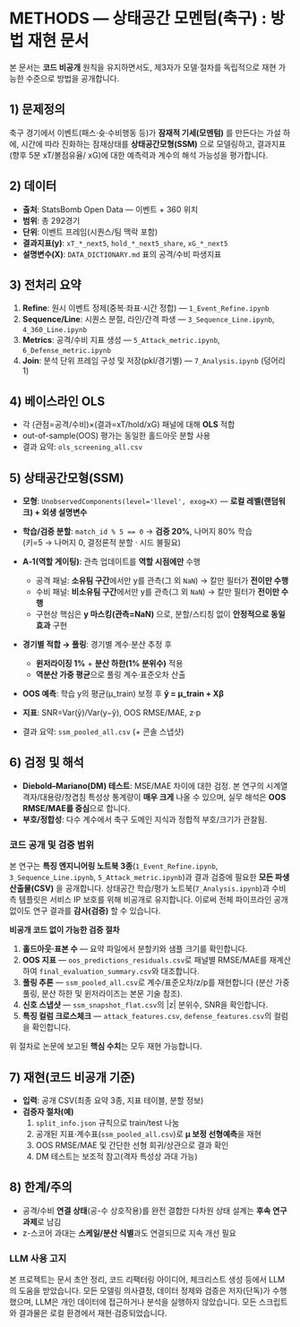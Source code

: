 # METHODS — 상태공간 모멘텀(축구) : 방법 재현 문서

본 문서는 **코드 비공개** 원칙을 유지하면서도, 제3자가 모델·절차를 독립적으로 재현 가능한 수준으로 방법을 공개합니다.

## 1) 문제정의
축구 경기에서 이벤트(패스·슛·수비행동 등)가 **잠재적 기세(모멘텀)** 를 만든다는 가설 하에,
시간에 따라 진화하는 잠재상태를 **상태공간모형(SSM)** 으로 모델링하고,
결과지표(향후 5분 xT/볼점유율/ xG)에 대한 예측력과 계수의 해석 가능성을 평가합니다.

## 2) 데이터
- **출처**: StatsBomb Open Data — 이벤트 + 360 위치
- **범위**: 총 292경기
- **단위**: 이벤트 프레임(시퀀스/팀 맥락 포함)
- **결과지표(y)**: `xT_*_next5`, `hold_*_next5_share`, `xG_*_next5`
- **설명변수(X)**: `DATA_DICTIONARY.md` 표의 공격/수비 파생지표

## 3) 전처리 요약
1. **Refine**: 원시 이벤트 정제(중복·좌표·시간 정합) — `1_Event_Refine.ipynb`
2. **Sequence/Line**: 시퀀스 분절, 라인/간격 파생 — `3_Sequence_Line.ipynb`, `4_360_Line.ipynb`
3. **Metrics**: 공격/수비 지표 생성 — `5_Attack_metric.ipynb`, `6_Defense_metric.ipynb`
4. **Join**: 분석 단위 프레임 구성 및 저장(pkl/경기별) — `7_Analysis.ipynb` (덩어리 1)

## 4) 베이스라인 OLS
- 각 (관점=공격/수비)×(결과=xT/hold/xG) 패널에 대해 **OLS** 적합
- out-of-sample(OOS) 평가는 동일한 홀드아웃 분할 사용
- 결과 요약: `ols_screening_all.csv`

## 5) 상태공간모형(SSM)
- **모형**: `UnobservedComponents(level='llevel', exog=X)` — **로컬 레벨(랜덤워크) + 외생 설명변수**
- **학습/검증 분할**: `match_id % 5 == 0` → **검증 20%**, 나머지 80% 학습  
  (키=5 → 나머지 0, 결정론적 분할 · 시드 불필요)
- **A‑1(역할 게이팅)**: 관측 업데이트를 **역할 시점에만** 수행  
  - 공격 패널: **소유팀 구간**에서만 y를 관측(그 외 `NaN`) → 칼만 필터가 **전이만 수행**
  - 수비 패널: **비소유팀 구간**에서만 y를 관측(그 외 `NaN`) → 칼만 필터가 **전이만 수행**
  - 구현상 핵심은 **y 마스킹(관측=NaN)** 으로, 분할/스티칭 없이 **안정적으로 동일 효과** 구현
- **경기별 적합 → 풀링**: 경기별 계수·분산 추정 후
  - **윈저라이징 1%** + **분산 하한(1% 분위수)** 적용
  - **역분산 가중 평균**으로 풀링 계수·표준오차 산출
- **OOS 예측**: 학습 y의 평균(μ_train) 보정 후 **ŷ = μ_train + Xβ**
- **지표**: SNR=Var(ŷ)/Var(y−ŷ), OOS RMSE/MAE, z·p

- 결과 요약: `ssm_pooled_all.csv` (+ 콘솔 스냅샷)

## 6) 검정 및 해석
- **Diebold–Mariano(DM) 테스트**: MSE/MAE 차이에 대한 검정. 본 연구의 시계열격자/대용량/창겹침 특성상
  통계량이 **매우 크게** 나올 수 있으며, 실무 해석은 **OOS RMSE/MAE를 중심**으로 합니다.
- **부호/정합성**: 다수 계수에서 축구 도메인 지식과 정합적 부호/크기가 관찰됨.

### 코드 공개 및 검증 범위

본 연구는 **특징 엔지니어링 노트북 3종**(`1_Event_Refine.ipynb`, `3_Sequence_Line.ipynb`,
`5_Attack_metric.ipynb`)과 결과 검증에 필요한 **모든 파생 산출물(CSV)** 을 공개합니다.
상태공간 학습/평가 노트북(`7_Analysis.ipynb`)과 수비 측 템플릿은 서비스 IP 보호를 위해 비공개로 유지합니다.
이로써 전체 파이프라인 공개 없이도 연구 결과를 **감사(검증)** 할 수 있습니다.

**비공개 코드 없이 가능한 검증 절차**
1) **홀드아웃·표본 수** — 요약 파일에서 분할키와 샘플 크기를 확인합니다.  
2) **OOS 지표** — `oos_predictions_residuals.csv`로 패널별 RMSE/MAE를 재계산하여
   `final_evaluation_summary.csv`와 대조합니다.  
3) **풀링 추론** — `ssm_pooled_all.csv`로 계수/표준오차/z/p를 재현합니다
   (분산 가중 풀링, 분산 하한 및 윈저라이즈는 본문 기술 참조).  
4) **신호 스냅샷** — `ssm_snapshot_flat.csv`의 |z| 분위수, SNR을 확인합니다.  
5) **특징 컬럼 크로스체크** — `attack_features.csv`, `defense_features.csv`의 컬럼을 확인합니다.

위 절차로 논문에 보고된 **핵심 수치**는 모두 재현 가능합니다.


## 7) 재현(코드 비공개 기준)
- **입력**: 공개 CSV(최종 요약 3종, 지표 테이블, 분할 정보)
- **검증자 절차(예)**  
  1) `split_info.json` 규칙으로 train/test 나눔  
  2) 공개된 지표·계수표(`ssm_pooled_all.csv`)로 **μ 보정 선형예측**을 재현  
  3) OOS RMSE/MAE 및 간단한 선형 회귀/상관으로 결과 확인  
  4) DM 테스트는 보조적 참고(격자 특성상 과대 가능)

## 8) 한계/주의
- 공격/수비 **연결 상태**(공-수 상호작용)를 완전 결합한 다차원 상태 설계는 **후속 연구 과제**로 남김
- z-스코어 과대는 **스케일/분산 식별**과도 연결되므로 지속 개선 필요


### LLM 사용 고지
본 프로젝트는 문서 초안 정리, 코드 리팩터링 아이디어, 체크리스트 생성 등에서 LLM의 도움을 받았습니다. 
모든 모델링 의사결정, 데이터 정제와 검증은 저자(단독)가 수행했으며, LLM은 개인 데이터에 접근하거나 분석을 실행하지 않았습니다. 
모든 스크립트와 결과물은 로컬 환경에서 재현·검증되었습니다.
